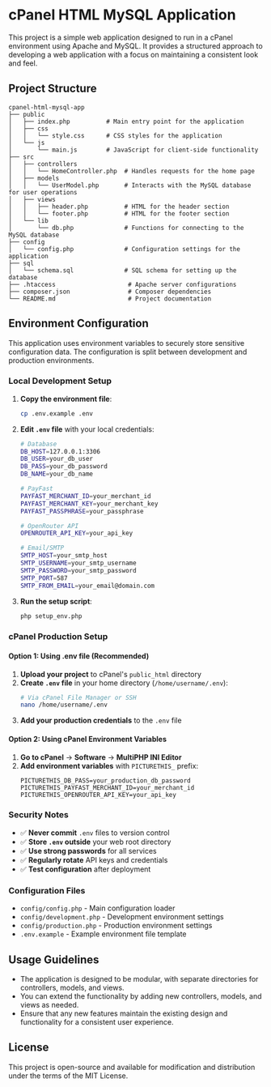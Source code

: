 # cPanel HTML MySQL Application

This project is a simple web application designed to run in a cPanel environment using Apache and MySQL. It provides a structured approach to developing a web application with a focus on maintaining a consistent look and feel.

## Project Structure

```
cpanel-html-mysql-app
├── public
│   ├── index.php          # Main entry point for the application
│   ├── css
│   │   └── style.css      # CSS styles for the application
│   └── js
│       └── main.js        # JavaScript for client-side functionality
├── src
│   ├── controllers
│   │   └── HomeController.php  # Handles requests for the home page
│   ├── models
│   │   └── UserModel.php       # Interacts with the MySQL database for user operations
│   ├── views
│   │   ├── header.php          # HTML for the header section
│   │   └── footer.php          # HTML for the footer section
│   └── lib
│       └── db.php              # Functions for connecting to the MySQL database
├── config
│   └── config.php              # Configuration settings for the application
├── sql
│   └── schema.sql              # SQL schema for setting up the database
├── .htaccess                    # Apache server configurations
├── composer.json                # Composer dependencies
└── README.md                    # Project documentation
```

## Environment Configuration

This application uses environment variables to securely store sensitive configuration data. The configuration is split between development and production environments.

### Local Development Setup

1. **Copy the environment file**:
   ```bash
   cp .env.example .env
   ```

2. **Edit `.env` file** with your local credentials:
   ```bash
   # Database
   DB_HOST=127.0.0.1:3306
   DB_USER=your_db_user
   DB_PASS=your_db_password
   DB_NAME=your_db_name

   # PayFast
   PAYFAST_MERCHANT_ID=your_merchant_id
   PAYFAST_MERCHANT_KEY=your_merchant_key
   PAYFAST_PASSPHRASE=your_passphrase

   # OpenRouter API
   OPENROUTER_API_KEY=your_api_key

   # Email/SMTP
   SMTP_HOST=your_smtp_host
   SMTP_USERNAME=your_smtp_username
   SMTP_PASSWORD=your_smtp_password
   SMTP_PORT=587
   SMTP_FROM_EMAIL=your_email@domain.com
   ```

3. **Run the setup script**:
   ```bash
   php setup_env.php
   ```

### cPanel Production Setup

#### Option 1: Using .env file (Recommended)
1. **Upload your project** to cPanel's `public_html` directory
2. **Create `.env` file** in your home directory (`/home/username/.env`):
   ```bash
   # Via cPanel File Manager or SSH
   nano /home/username/.env
   ```
3. **Add your production credentials** to the `.env` file

#### Option 2: Using cPanel Environment Variables
1. **Go to cPanel** → **Software** → **MultiPHP INI Editor**
2. **Add environment variables** with `PICTURETHIS_` prefix:
   ```
   PICTURETHIS_DB_PASS=your_production_db_password
   PICTURETHIS_PAYFAST_MERCHANT_ID=your_merchant_id
   PICTURETHIS_OPENROUTER_API_KEY=your_api_key
   ```

### Security Notes

- ✅ **Never commit** `.env` files to version control
- ✅ **Store `.env` outside** your web root directory
- ✅ **Use strong passwords** for all services
- ✅ **Regularly rotate** API keys and credentials
- ✅ **Test configuration** after deployment

### Configuration Files

- `config/config.php` - Main configuration loader
- `config/development.php` - Development environment settings
- `config/production.php` - Production environment settings
- `.env.example` - Example environment file template

## Usage Guidelines

- The application is designed to be modular, with separate directories for controllers, models, and views.
- You can extend the functionality by adding new controllers, models, and views as needed.
- Ensure that any new features maintain the existing design and functionality for a consistent user experience.

## License

This project is open-source and available for modification and distribution under the terms of the MIT License.